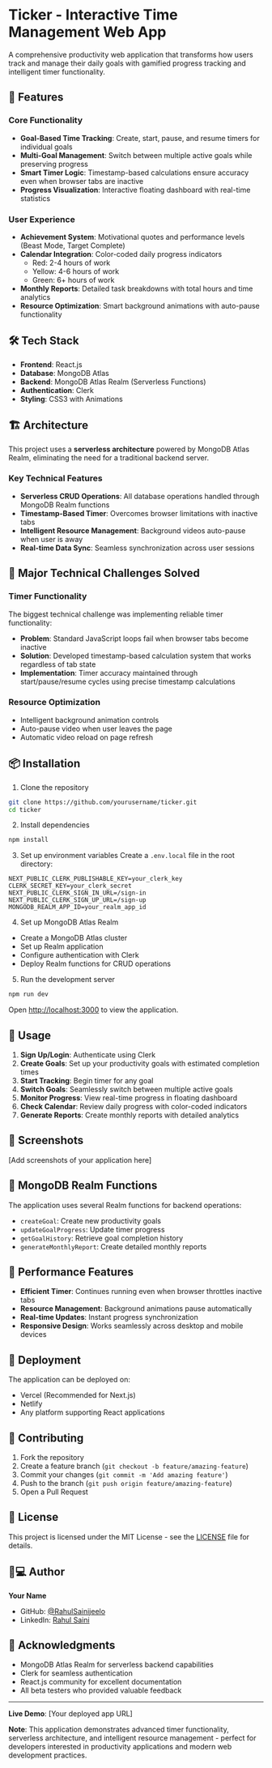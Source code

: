 # Ticker - Interactive Time Management Web App

A comprehensive productivity web application that transforms how users track and manage their daily goals with gamified progress tracking and intelligent timer functionality.

## 🚀 Features

### Core Functionality
- **Goal-Based Time Tracking**: Create, start, pause, and resume timers for individual goals
- **Multi-Goal Management**: Switch between multiple active goals while preserving progress
- **Smart Timer Logic**: Timestamp-based calculations ensure accuracy even when browser tabs are inactive
- **Progress Visualization**: Interactive floating dashboard with real-time statistics

### User Experience
- **Achievement System**: Motivational quotes and performance levels (Beast Mode, Target Complete)
- **Calendar Integration**: Color-coded daily progress indicators
  - Red: 2-4 hours of work
  - Yellow: 4-6 hours of work  
  - Green: 6+ hours of work
- **Monthly Reports**: Detailed task breakdowns with total hours and time analytics
- **Resource Optimization**: Smart background animations with auto-pause functionality

## 🛠️ Tech Stack

- **Frontend**: React.js
- **Database**: MongoDB Atlas
- **Backend**: MongoDB Atlas Realm (Serverless Functions)
- **Authentication**: Clerk
- **Styling**: CSS3 with Animations

## 🏗️ Architecture

This project uses a **serverless architecture** powered by MongoDB Atlas Realm, eliminating the need for a traditional backend server.

### Key Technical Features
- **Serverless CRUD Operations**: All database operations handled through MongoDB Realm functions
- **Timestamp-Based Timer**: Overcomes browser limitations with inactive tabs
- **Intelligent Resource Management**: Background videos auto-pause when user is away
- **Real-time Data Sync**: Seamless synchronization across user sessions

## 🚧 Major Technical Challenges Solved

### Timer Functionality
The biggest technical challenge was implementing reliable timer functionality:
- **Problem**: Standard JavaScript loops fail when browser tabs become inactive
- **Solution**: Developed timestamp-based calculation system that works regardless of tab state
- **Implementation**: Timer accuracy maintained through start/pause/resume cycles using precise timestamp calculations

### Resource Optimization
- Intelligent background animation controls
- Auto-pause video when user leaves the page
- Automatic video reload on page refresh

## 📦 Installation

1. Clone the repository
```bash
git clone https://github.com/yourusername/ticker.git
cd ticker
```

2. Install dependencies
```bash
npm install
```

3. Set up environment variables
Create a `.env.local` file in the root directory:
```env
NEXT_PUBLIC_CLERK_PUBLISHABLE_KEY=your_clerk_key
CLERK_SECRET_KEY=your_clerk_secret
NEXT_PUBLIC_CLERK_SIGN_IN_URL=/sign-in
NEXT_PUBLIC_CLERK_SIGN_UP_URL=/sign-up
MONGODB_REALM_APP_ID=your_realm_app_id
```

4. Set up MongoDB Atlas Realm
- Create a MongoDB Atlas cluster
- Set up Realm application
- Configure authentication with Clerk
- Deploy Realm functions for CRUD operations

5. Run the development server
```bash
npm run dev
```

Open [http://localhost:3000](http://localhost:3000) to view the application.

## 🎯 Usage

1. **Sign Up/Login**: Authenticate using Clerk
2. **Create Goals**: Set up your productivity goals with estimated completion times
3. **Start Tracking**: Begin timer for any goal
4. **Switch Goals**: Seamlessly switch between multiple active goals
5. **Monitor Progress**: View real-time progress in floating dashboard
6. **Check Calendar**: Review daily progress with color-coded indicators
7. **Generate Reports**: Create monthly reports with detailed analytics

## 📱 Screenshots

[Add screenshots of your application here]

## 🔧 MongoDB Realm Functions

The application uses several Realm functions for backend operations:
- `createGoal`: Create new productivity goals
- `updateGoalProgress`: Update timer progress
- `getGoalHistory`: Retrieve goal completion history
- `generateMonthlyReport`: Create detailed monthly reports

## 🎨 Performance Features

- **Efficient Timer**: Continues running even when browser throttles inactive tabs
- **Resource Management**: Background animations pause automatically
- **Real-time Updates**: Instant progress synchronization
- **Responsive Design**: Works seamlessly across desktop and mobile devices

## 🚀 Deployment

The application can be deployed on:
- Vercel (Recommended for Next.js)
- Netlify
- Any platform supporting React applications

## 🤝 Contributing

1. Fork the repository
2. Create a feature branch (`git checkout -b feature/amazing-feature`)
3. Commit your changes (`git commit -m 'Add amazing feature'`)
4. Push to the branch (`git push origin feature/amazing-feature`)
5. Open a Pull Request

## 📝 License

This project is licensed under the MIT License - see the [LICENSE](LICENSE) file for details.

## 👨💻 Author

**Your Name**
- GitHub: [@RahulSainijeelo](https://github.com/RahulSainijeelo)
- LinkedIn: [ Rahul Saini](https://linkedin.com/in/r-rahul-s-saini)

## 🙏 Acknowledgments

- MongoDB Atlas Realm for serverless backend capabilities
- Clerk for seamless authentication
- React.js community for excellent documentation
- All beta testers who provided valuable feedback

***

**Live Demo**: [Your deployed app URL]

**Note**: This application demonstrates advanced timer functionality, serverless architecture, and intelligent resource management - perfect for developers interested in productivity applications and modern web development practices.
